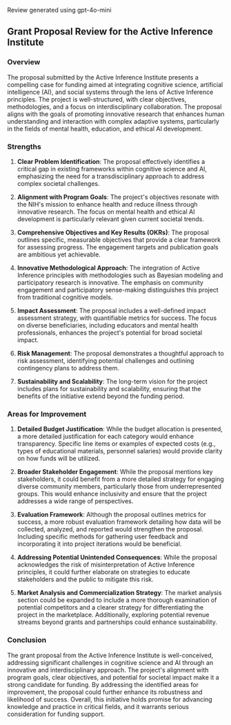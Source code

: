Review generated using gpt-4o-mini

## Grant Proposal Review for the Active Inference Institute

### Overview
The proposal submitted by the Active Inference Institute presents a compelling case for funding aimed at integrating cognitive science, artificial intelligence (AI), and social systems through the lens of Active Inference principles. The project is well-structured, with clear objectives, methodologies, and a focus on interdisciplinary collaboration. The proposal aligns with the goals of promoting innovative research that enhances human understanding and interaction with complex adaptive systems, particularly in the fields of mental health, education, and ethical AI development.

### Strengths

1. **Clear Problem Identification**: The proposal effectively identifies a critical gap in existing frameworks within cognitive science and AI, emphasizing the need for a transdisciplinary approach to address complex societal challenges.

2. **Alignment with Program Goals**: The project's objectives resonate with the NIH's mission to enhance health and reduce illness through innovative research. The focus on mental health and ethical AI development is particularly relevant given current societal trends.

3. **Comprehensive Objectives and Key Results (OKRs)**: The proposal outlines specific, measurable objectives that provide a clear framework for assessing progress. The engagement targets and publication goals are ambitious yet achievable.

4. **Innovative Methodological Approach**: The integration of Active Inference principles with methodologies such as Bayesian modeling and participatory research is innovative. The emphasis on community engagement and participatory sense-making distinguishes this project from traditional cognitive models.

5. **Impact Assessment**: The proposal includes a well-defined impact assessment strategy, with quantifiable metrics for success. The focus on diverse beneficiaries, including educators and mental health professionals, enhances the project's potential for broad societal impact.

6. **Risk Management**: The proposal demonstrates a thoughtful approach to risk assessment, identifying potential challenges and outlining contingency plans to address them.

7. **Sustainability and Scalability**: The long-term vision for the project includes plans for sustainability and scalability, ensuring that the benefits of the initiative extend beyond the funding period.

### Areas for Improvement

1. **Detailed Budget Justification**: While the budget allocation is presented, a more detailed justification for each category would enhance transparency. Specific line items or examples of expected costs (e.g., types of educational materials, personnel salaries) would provide clarity on how funds will be utilized.

2. **Broader Stakeholder Engagement**: While the proposal mentions key stakeholders, it could benefit from a more detailed strategy for engaging diverse community members, particularly those from underrepresented groups. This would enhance inclusivity and ensure that the project addresses a wide range of perspectives.

3. **Evaluation Framework**: Although the proposal outlines metrics for success, a more robust evaluation framework detailing how data will be collected, analyzed, and reported would strengthen the proposal. Including specific methods for gathering user feedback and incorporating it into project iterations would be beneficial.

4. **Addressing Potential Unintended Consequences**: While the proposal acknowledges the risk of misinterpretation of Active Inference principles, it could further elaborate on strategies to educate stakeholders and the public to mitigate this risk.

5. **Market Analysis and Commercialization Strategy**: The market analysis section could be expanded to include a more thorough examination of potential competitors and a clearer strategy for differentiating the project in the marketplace. Additionally, exploring potential revenue streams beyond grants and partnerships could enhance sustainability.

### Conclusion
The grant proposal from the Active Inference Institute is well-conceived, addressing significant challenges in cognitive science and AI through an innovative and interdisciplinary approach. The project's alignment with program goals, clear objectives, and potential for societal impact make it a strong candidate for funding. By addressing the identified areas for improvement, the proposal could further enhance its robustness and likelihood of success. Overall, this initiative holds promise for advancing knowledge and practice in critical fields, and it warrants serious consideration for funding support.